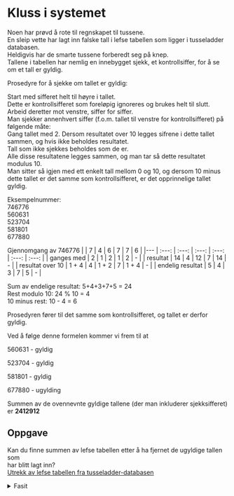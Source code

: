 # Kluss i systemet

Noen har prøvd å rote til regnskapet til tussene.  
En sleip vette har lagt inn falske tall i lefse tabellen som ligger i tusseladder databasen.  
Heldigvis har de smarte tussene forberedt seg på knep.   
Tallene i tabellen har nemlig en innebygget sjekk, et kontrollsiffer, for å se om et tall er gyldig.


Prosedyre for å sjekke om tallet er gyldig:

Start med sifferet helt til høyre i tallet.  
Dette er kontrollsifferet som foreløpig ignoreres og brukes helt til slutt.  
Arbeid deretter mot venstre, siffer for siffer.  
Man sjekker annenhvert siffer (f.o.m. tallet til venstre for kontrollsifferet) på følgende måte:  
Gang tallet med 2. Dersom resultatet over 10 legges sifrene i dette tallet sammen, og hvis ikke beholdes resultatet.  
Tall som ikke sjekkes beholdes som de er.  
Alle disse resultatene legges sammen, og man tar så dette resultatet modulus 10.  
Man sitter så igjen med ett enkelt tall mellom 0 og 10, og dersom 10 minus dette tallet er det samme som kontrollsifferet, er det opprinnelige tallet gyldig.
 
Eksempelnummer:   
746776  
560631  
523704  
581801  
677880  

Gjennomgang av 746776
| | 7 | 4 | 6 | 7 | 7 | 6 |
|--- | :---: | :---:  | :---:   | :---:   | :---:   | :---:   |
| ganges med  | 2 | 1 | 2 | 1 | 2 | - |
| resultat  | 14 | 4 | 12 | 7 | 14 | - |
| resultat over 10 | 1 + 4 | 4 | 1 + 2 | 7 | 1 + 4 | - |
| endelig resultat  | 5 | 4 | 3 | 7 | 5 | - |

Sum av endelige resultat: 5+4+3+7+5 = 24  
Rest modulo 10: 24 % 10 = 4  
10 minus rest: 10 - 4 = 6  

Prosedyren fører til det samme som kontrollsifferet, og tallet er derfor gyldig.

Ved å følge denne formelen kommer vi frem til at 

560631 - gyldig

523704 - gyldig

581801 - gyldig

677880 - ugylding


Summen av de ovennevnte gyldige tallene (der man inkluderer sjekksifferet) er
**2412912**

## Oppgave
Kan du finne summen av lefse tabellen etter å ha fjernet de ugyldige tallen som  
har blitt lagt inn?  
[Utrekk av lefse tabellen fra tusseladder-databasen](./input.txt) 

<details>
<summary>Fasit</summary>
364007655532726
</details>
